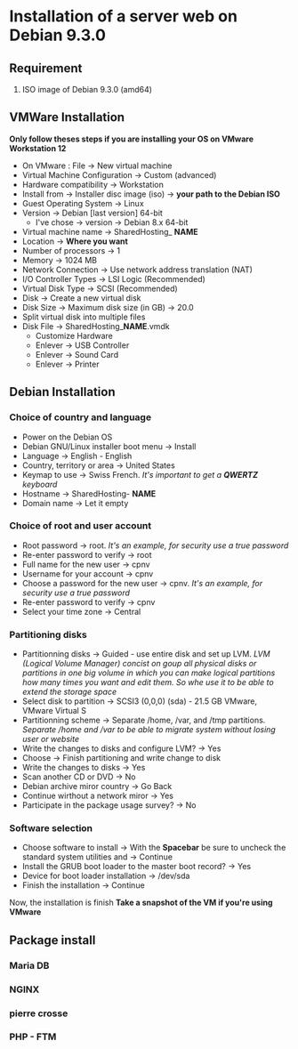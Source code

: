 # Installation of a server web on Debian 9.3.0

## Requirement
   1. ISO image of Debian 9.3.0 (amd64)

## VMWare Installation
   **Only follow theses steps if you are installing your OS on VMware Workstation 12**
   - On VMware : File → New virtual machine
   - Virtual Machine Configuration → Custom (advanced)
   - Hardware compatibility → Workstation
   - Install from → Installer disc image (iso) → **your path to the Debian ISO**
   - Guest Operating System → Linux
   - Version → Debian [last version] 64-bit
      - I've chose → version → Debian 8.x 64-bit
   - Virtual machine name → SharedHosting_ **NAME**
   - Location → **Where you want**
   - Number of processors → 1
   - Memory → 1024 MB
   - Network Connection → Use network address translation (NAT)
   - I/O Controller Types → LSI Logic (Recommended)
   - Virtual Disk Type → SCSI (Recommended)
   - Disk → Create a new virtual disk
   - Disk Size → Maximum disk size (in GB) → 20.0
   - Split virtual disk into multiple files
   - Disk File → SharedHosting_**NAME**.vmdk
      - Customize Hardware
      - Enlever → USB Controller
      - Enlever → Sound Card
      - Enlever → Printer

## Debian Installation

### Choice of country and language
   - Power on the Debian OS
   - Debian GNU/Linux installer boot menu → Install
   - Language → English - English
   - Country, territory or area → United States
   - Keymap to use → Swiss French. *It's important to get a **QWERTZ** keyboard*
   - Hostname → SharedHosting- **NAME**
   - Domain name → Let it empty


### Choice of root and user account
   - Root password → root. *It's an example, for security use a true password*
   - Re-enter password to verify → root
   - Full name for the new user → cpnv
   - Username for your account → cpnv
   - Choose a password for the new user → cpnv. *It's an example, for security use a true password*
   - Re-enter password to verify → cpnv
   - Select your time zone → Central


### Partitioning disks  
   - Partitionning disks → Guided - use entire disk and set up LVM. *LVM (Logical Volume Manager)     concist on goup all physical disks or partitions in one big volume in which you can make logical partitions how many times you want and edit them. So whe use it to be able to extend the storage space*
   - Select disk to partition → SCSI3 (0,0,0) (sda) - 21.5 GB VMware, VMware Virtual S
   - Partitionning scheme → Separate /home, /var, and /tmp partitions. *Separate /home and /var to be able to migrate system without losing user or website*
   - Write the changes to disks and configure LVM? → Yes
   - Choose → Finish partitioning and write change to disk
   - Write the changes to disks → Yes
   - Scan another CD or DVD → No
   - Debian archive miror country → Go Back
   - Continue wirthout a network miror → Yes
   - Participate in the package usage survey? → No

### Software selection

   - Choose software to install → With the **Spacebar** be sure to uncheck the standard system utilities and → Continue
   - Install the GRUB boot loader to the master boot record? → Yes
   - Device for boot loader installation → /dev/sda
   - Finish the installation → Continue

   Now, the installation is finish
   **Take a snapshot of the VM if you're using VMware**

## Package install

### Maria DB
### NGINX
### pierre crosse
### PHP - FTM
